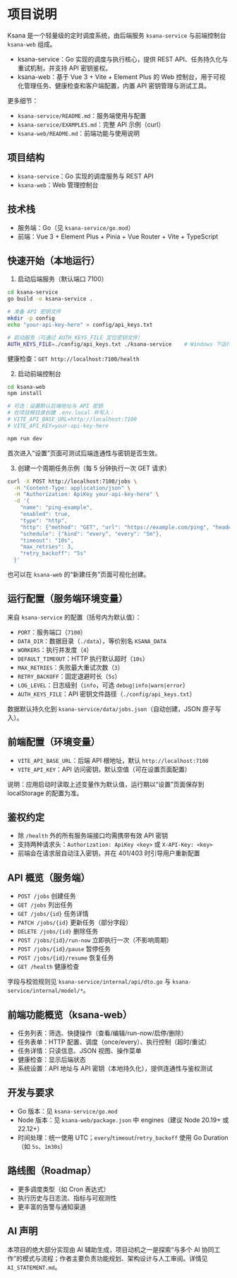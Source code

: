 ﻿# 项目说明

Ksana 是一个轻量级的定时调度系统，由后端服务 `ksana-service` 与前端控制台 `ksana-web` 组成。

- ksana-service：Go 实现的调度与执行核心，提供 REST API、任务持久化与重试机制，并支持 API 密钥鉴权。
- ksana-web：基于 Vue 3 + Vite + Element Plus 的 Web 控制台，用于可视化管理任务、健康检查和客户端配置，内置 API 密钥管理与测试工具。

更多细节：
- `ksana-service/README.md`：服务端使用与配置
- `ksana-service/EXAMPLES.md`：完整 API 示例（curl）
- `ksana-web/README.md`：前端功能与使用说明

## 项目结构

- `ksana-service`：Go 实现的调度服务与 REST API
- `ksana-web`：Web 管理控制台

## 技术栈

- 服务端：Go（见 `ksana-service/go.mod`）
- 前端：Vue 3 + Element Plus + Pinia + Vue Router + Vite + TypeScript

## 快速开始（本地运行）

1) 启动后端服务（默认端口 7100）

```bash
cd ksana-service
go build -o ksana-service .

# 准备 API 密钥文件
mkdir -p config
echo "your-api-key-here" > config/api_keys.txt

# 启动服务（可通过 AUTH_KEYS_FILE 定位密钥文件）
AUTH_KEYS_FILE=./config/api_keys.txt ./ksana-service    # Windows 下运行 .\ksana-service.exe
```

健康检查：`GET http://localhost:7100/health`

2) 启动前端控制台

```bash
cd ksana-web
npm install

# 可选：设置默认后端地址与 API 密钥
# 在项目根目录创建 .env.local 并写入：
# VITE_API_BASE_URL=http://localhost:7100
# VITE_API_KEY=your-api-key-here

npm run dev
```

首次进入“设置”页面可测试后端连通性与密钥是否生效。

3) 创建一个周期任务示例（每 5 分钟执行一次 GET 请求）

```bash
curl -X POST http://localhost:7100/jobs \
  -H "Content-Type: application/json" \
  -H "Authorization: ApiKey your-api-key-here" \
  -d '{
    "name": "ping-example",
    "enabled": true,
    "type": "http",
    "http": {"method": "GET", "url": "https://example.com/ping", "headers": {}, "body": ""},
    "schedule": {"kind": "every", "every": "5m"},
    "timeout": "10s",
    "max_retries": 3,
    "retry_backoff": "5s"
  }'
```

也可以在 `ksana-web` 的“新建任务”页面可视化创建。

## 运行配置（服务端环境变量）

来自 `ksana-service` 的配置（括号内为默认值）：
- `PORT`：服务端口（`7100`）
- `DATA_DIR`：数据目录（`./data`），等价别名 `KSANA_DATA`
- `WORKERS`：执行并发度（`4`）
- `DEFAULT_TIMEOUT`：HTTP 执行默认超时（`10s`）
- `MAX_RETRIES`：失败最大重试次数（`3`）
- `RETRY_BACKOFF`：固定退避时长（`5s`）
- `LOG_LEVEL`：日志级别（`info`，可选 `debug|info|warn|error`）
- `AUTH_KEYS_FILE`：API 密钥文件路径（`./config/api_keys.txt`）

数据默认持久化到 `ksana-service/data/jobs.json`（自动创建，JSON 原子写入）。

## 前端配置（环境变量）

- `VITE_API_BASE_URL`：后端 API 根地址，默认 `http://localhost:7100`
- `VITE_API_KEY`：API 访问密钥，默认空值（可在设置页面配置）

说明：应用启动时读取上述变量作为默认值，运行期以“设置”页面保存到 localStorage 的配置为准。

## 鉴权约定

- 除 `/health` 外的所有服务端接口均需携带有效 API 密钥
- 支持两种请求头：`Authorization: ApiKey <key>` 或 `X-API-Key: <key>`
- 前端会在请求层自动注入密钥，并在 401/403 时引导用户重新配置

## API 概览（服务端）

- `POST /jobs` 创建任务
- `GET /jobs` 列出任务
- `GET /jobs/{id}` 任务详情
- `PATCH /jobs/{id}` 更新任务（部分字段）
- `DELETE /jobs/{id}` 删除任务
- `POST /jobs/{id}/run-now` 立即执行一次（不影响周期）
- `POST /jobs/{id}/pause` 暂停任务
- `POST /jobs/{id}/resume` 恢复任务
- `GET /health` 健康检查

字段与校验规则见 `ksana-service/internal/api/dto.go` 与 `ksana-service/internal/model/*`。

## 前端功能概览（ksana-web）

- 任务列表：筛选、快捷操作（查看/编辑/run-now/启停/删除）
- 任务表单：HTTP 配置、调度（once/every）、执行控制（超时/重试）
- 任务详情：只读信息、JSON 视图、操作菜单
- 健康检查：显示后端状态
- 系统设置：API 地址与 API 密钥（本地持久化），提供连通性与鉴权测试

## 开发与要求

- Go 版本：见 `ksana-service/go.mod`
- Node 版本：见 `ksana-web/package.json` 中 engines（建议 Node 20.19+ 或 22.12+）
- 时间处理：统一使用 UTC；`every`/`timeout`/`retry_backoff` 使用 Go Duration（如 `5s`、`1m30s`）

## 路线图（Roadmap）

- 更多调度类型（如 Cron 表达式）
- 执行历史与日志流、指标与可观测性
- 更丰富的告警与通知渠道

## AI 声明

本项目的绝大部分实现由 AI 辅助生成，项目动机之一是探索“与多个 AI 协同工作”的模式与流程；作者主要负责功能规划、架构设计与人工审阅。详情见 `AI_STATEMENT.md`。
